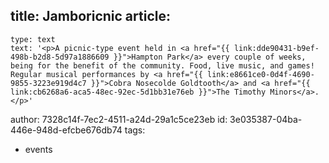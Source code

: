 title: Jamboricnic
article:
  -
    type: text
    text: '<p>A picnic-type event held in <a href="{{ link:dde90431-b9ef-498b-b2d8-5d97a1886609 }}">Hampton Park</a> every couple of weeks, being for the benefit of the community. Food, live music, and games! Regular musical performances by <a href="{{ link:e8661ce0-0d4f-4690-9855-3223e919d4c7 }}">Cobra Nosecolde Goldtooth</a> and <a href="{{ link:cb6268a6-aca5-48ec-92ec-5d1bb31e76eb }}">The Timothy Minors</a>.</p>'
author: 7328c14f-7ec2-4511-a24d-29a1c5ce23eb
id: 3e035387-04ba-446e-948d-efcbe676db74
tags:
  - events
